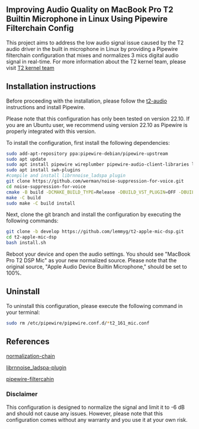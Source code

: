## Improving Audio Quality on MacBook Pro T2 Builtin Microphone in Linux Using Pipewire Filterchain Config

This project aims to address the low audio signal issue caused by the T2 audio driver in the built in microphone in Linux by providing a Pipewire filterchain configuration that mixes and normalizes 3 mics digital audio signal in real-time. For more information about the T2 kernel team, please visit [T2 kernel team](https://wiki.t2linux.org/)

## Installation instructions

Before proceeding with the installation, please follow the [t2-audio](https://wiki.t2linux.org/guides/audio-config) instructions and install Pipewire.

Please note that this configuration has only been tested on version 22.10. If you are an Ubuntu user, we recommend using version 22.10 as Pipewire is properly integrated with this version.

To install the configuration, first install the following dependencies:

```sh
sudo add-apt-repository ppa:pipewire-debian/pipewire-upstream
sudo apt update
sudo apt install pipewire wireplumber pipewire-audio-client-libraries libpipewire-0.3-modules libspa-0.2-{bluetooth,jack,modules} pipewire{,-{audio-client-libraries,pulse,bin,tests}}
sudo apt install swh-plugins
#compile and install librnnoise_ladspa plugin
git clone https://github.com/werman/noise-suppression-for-voice.git
cd noise-suppression-for-voice
cmake -B build -DCMAKE_BUILD_TYPE=Release -DBUILD_VST_PLUGIN=OFF -DBUILD_VST3_PLUGIN=OFF -DBUILD_LV2_PLUGIN=OFF -DBUILD_LADSPA_PLUGIN=ON -DBUILD_AU_PLUGIN=OFF -DBUILD_AUV3_PLUGIN=OFF -DBUILD_TESTS=OFF
make -C build
sudo make -C build install
```

Next, clone the git branch and install the configuration by executing the following commands:

```sh
git clone -b develop https://github.com/lemmyg/t2-apple-mic-dsp.git
cd t2-apple-mic-dsp
bash install.sh
```
Reboot your device and open the audio settings. You should see "MacBook Pro T2 DSP Mic" as your new normalized source. Please note that the original source, "Apple Audio Device Builtin Microphone," should be set to 100%.

## Uninstall
To uninstall this configuration, please execute the following command in your terminal:

```sh
sudo rm /etc/pipewire/pipewire.conf.d/*t2_161_mic.conf
```
## References

[normalization-chain](https://forum.endeavouros.com/t/pipewire-filter-chains-normalize-audio-noise-suppression/31661)

[librnnoise_ladspa-plugin](https://github.com/werman/noise-suppression-for-voice)

[pipewire-filtercahin](https://docs.pipewire.org/page_module_filter_chain.html)

### Disclaimer
This configuration is designed to normalize the signal and limit it to -6 dB and should not cause any issues. However, please note that this configuration comes without any warranty and you use it at your own risk.
